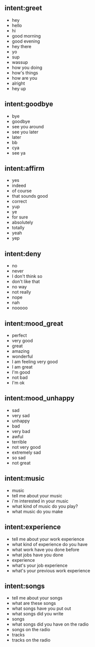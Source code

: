## intent:greet
- hey
- hello
- hi
- good morning
- good evening
- hey there
- yo
- sup
- wassup
- how you doing
- how's things
- how are you
- alright
- hey up

## intent:goodbye
- bye
- goodbye
- see you around
- see you later
- later
- bb
- cya
- see ya

## intent:affirm
- yes
- indeed
- of course
- that sounds good
- correct
- yup
- ye
- for sure
- absolutely
- totally
- yeah
- yep

## intent:deny
- no
- never
- I don't think so
- don't like that
- no way
- not really
- nope
- nah
- nooooo

## intent:mood_great
- perfect
- very good
- great
- amazing
- wonderful
- I am feeling very good
- I am great
- I'm good
- not bad
- I'm ok

## intent:mood_unhappy
- sad
- very sad
- unhappy
- bad
- very bad
- awful
- terrible
- not very good
- extremely sad
- so sad
- not great

## intent:music
- music
- tell me about your music
- i'm interested in your music
- what kind of music do you play?
- what music do you make

## intent:experience
- tell me about your work experience
- what kind of experience do you have
- what work have you done before
- what jobs have you done
- experience
- what's your job experience
- what's your previous work experience

## intent:songs
- tell me about your songs
- what are these songs
- what songs have you put out
- what songs did you write
- songs
- what songs did you have on the radio
- songs on the radio
- tracks
- tracks on the radio
